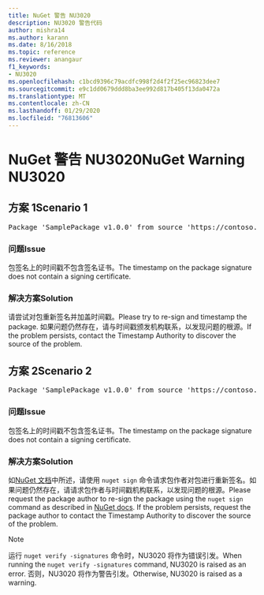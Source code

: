```yaml
---
title: NuGet 警告 NU3020
description: NU3020 警告代码
author: mishra14
ms.author: karann
ms.date: 8/16/2018
ms.topic: reference
ms.reviewer: anangaur
f1_keywords:
- NU3020
ms.openlocfilehash: c1bcd9396c79acdfc998f2d4f2f25ec96823dee7
ms.sourcegitcommit: e9c1dd0679ddd8ba3ee992d817b405f13da0472a
ms.translationtype: MT
ms.contentlocale: zh-CN
ms.lasthandoff: 01/29/2020
ms.locfileid: "76813606"
---
```

# <a name="nuget-warning-nu3020"></a><span data-ttu-id="dbf8c-103">NuGet 警告 NU3020</span><span class="sxs-lookup"><span data-stu-id="dbf8c-103">NuGet Warning NU3020</span></span>

## <a name="scenario-1"></a><span data-ttu-id="dbf8c-104">方案 1</span><span class="sxs-lookup"><span data-stu-id="dbf8c-104">Scenario 1</span></span>

<pre>Package 'SamplePackage v1.0.0' from source 'https://contoso.com/index.json': The timestamp does not have a signing certificate.</pre>

### <a name="issue"></a><span data-ttu-id="dbf8c-105">问题</span><span class="sxs-lookup"><span data-stu-id="dbf8c-105">Issue</span></span>

<span data-ttu-id="dbf8c-106">包签名上的时间戳不包含签名证书。</span><span class="sxs-lookup"><span data-stu-id="dbf8c-106">The timestamp on the package signature does not contain a signing certificate.</span></span>


### <a name="solution"></a><span data-ttu-id="dbf8c-107">解决方案</span><span class="sxs-lookup"><span data-stu-id="dbf8c-107">Solution</span></span>

<span data-ttu-id="dbf8c-108">请尝试对包重新签名并加盖时间戳。</span><span class="sxs-lookup"><span data-stu-id="dbf8c-108">Please try to re-sign and timestamp the package.</span></span> <span data-ttu-id="dbf8c-109">如果问题仍然存在，请与时间戳颁发机构联系，以发现问题的根源。</span><span class="sxs-lookup"><span data-stu-id="dbf8c-109">If the problem persists, contact the Timestamp Authority to discover the source of the problem.</span></span>



## <a name="scenario-2"></a><span data-ttu-id="dbf8c-110">方案 2</span><span class="sxs-lookup"><span data-stu-id="dbf8c-110">Scenario 2</span></span>

<pre>Package 'SamplePackage v1.0.0' from source 'https://contoso.com/index.json': The primary signature's timestamp does not have a signing certificate.</pre>

### <a name="issue"></a><span data-ttu-id="dbf8c-111">问题</span><span class="sxs-lookup"><span data-stu-id="dbf8c-111">Issue</span></span>

<span data-ttu-id="dbf8c-112">包签名上的时间戳不包含签名证书。</span><span class="sxs-lookup"><span data-stu-id="dbf8c-112">The timestamp on the package signature does not contain a signing certificate.</span></span>


### <a name="solution"></a><span data-ttu-id="dbf8c-113">解决方案</span><span class="sxs-lookup"><span data-stu-id="dbf8c-113">Solution</span></span>

<span data-ttu-id="dbf8c-114">如[NuGet 文档](../../create-packages/sign-a-package.md)中所述，请使用 `nuget sign` 命令请求包作者对包进行重新签名。如果问题仍然存在，请请求包作者与时间戳机构联系，以发现问题的根源。</span><span class="sxs-lookup"><span data-stu-id="dbf8c-114">Please request the package author to re-sign the package using the `nuget sign` command as described in [NuGet docs](../../create-packages/sign-a-package.md). If the problem persists, request the package author to contact the Timestamp Authority to discover the source of the problem.</span></span>


> [!Note]
> <span data-ttu-id="dbf8c-115">运行 `nuget verify -signatures` 命令时，NU3020 将作为错误引发。</span><span class="sxs-lookup"><span data-stu-id="dbf8c-115">When running the `nuget verify -signatures` command, NU3020 is raised as an error.</span></span> <span data-ttu-id="dbf8c-116">否则，NU3020 将作为警告引发。</span><span class="sxs-lookup"><span data-stu-id="dbf8c-116">Otherwise, NU3020 is raised as a warning.</span></span>
